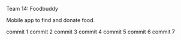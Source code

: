 Team 14: Foodbuddy

Mobile app to find and donate food.

commit 1
commit 2
commit 3
commit 4
commit 5
commit 6
commit 7
